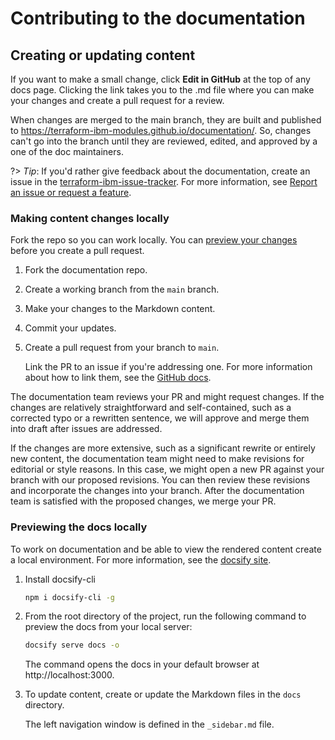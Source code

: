 # Contributing to the documentation

## Creating or updating content

If you want to make a small change, click **Edit in GitHub** at the top of any docs page. Clicking the link takes you to the .md file where you can make your changes and create a pull request for a review.

When changes are merged to the main branch, they are built and published to https://terraform-ibm-modules.github.io/documentation/. So, changes can't go into the branch until they are reviewed, edited, and approved by a one of the doc maintainers.

?> _Tip_: If you'd rather give feedback about the documentation, create an issue in the [terraform-ibm-issue-tracker](https://github.com/terraform-ibm-modules/terraform-ibm-issue-tracker/issues). For more information, see [Report an issue or request a feature](support.md).

### Making content changes locally

Fork the repo so you can work locally. You can [preview your changes](/contribute-docs.md#previewing-the-docs-locally) before you create a pull request.

1.  Fork the documentation repo.
1.  Create a working branch from the `main` branch.
1.  Make your changes to the Markdown content.
1.  Commit your updates.
1.  Create a pull request from your branch to `main`.

    Link the PR to an issue if you're addressing one. For more information about how to link them, see the [GitHub docs](https://docs.github.com/en/issues/tracking-your-work-with-issues/linking-a-pull-request-to-an-issue).

The documentation team reviews your PR and might request changes. If the changes are relatively straightforward and self-contained, such as a corrected typo or a rewritten sentence, we will approve and merge them into draft after issues are addressed.

If the changes are more extensive, such as a significant rewrite or entirely new content, the documentation team might need to make revisions for editorial or style reasons. In this case, we might open a new PR against your branch with our proposed revisions. You can then review these revisions and incorporate the changes into your branch. After the documentation team is satisfied with the proposed changes, we merge your PR.

### Previewing the docs locally

To work on documentation and be able to view the rendered content create a local environment. For more information, see the [docsify site](https://docsify.js.org/#/quickstart).


1.  Install docsify-cli

    ```bash
    npm i docsify-cli -g
    ```
1.  From the root directory of the project, run the following command to preview the docs from your local server:

    ```bash
    docsify serve docs -o
    ```

    The command opens the docs in your default browser at http://localhost:3000.

1.  To update content, create or update the Markdown files in the `docs` directory.

    The left navigation window is defined in the `_sidebar.md` file.
